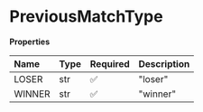# PreviousMatchType

**Properties**

| Name   | Type | Required | Description |
| :----- | :--- | :------- | :---------- |
| LOSER  | str  | ✅       | "loser"     |
| WINNER | str  | ✅       | "winner"    |

<!-- This file was generated by liblab | https://liblab.com/ -->
